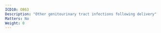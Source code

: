 ```yaml
---
ICD10: O863
Description: "Other genitourinary tract infections following delivery"
Matters: No
Weight: 0
---
```

